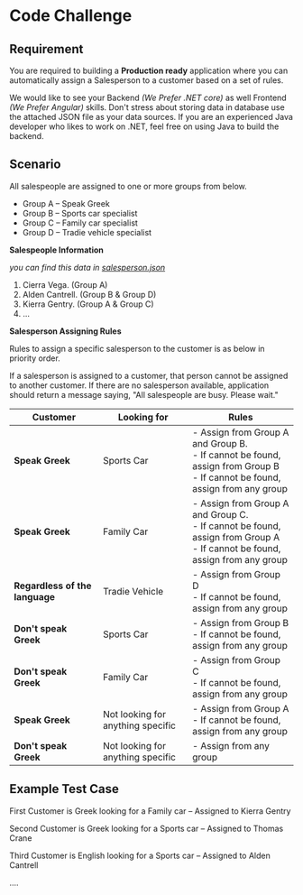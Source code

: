 # Code  Challenge

## Requirement

You are required to building a **Production ready** application where you can automatically assign a Salesperson to a customer based on a set of rules.

We would like to see your Backend *(We Prefer .NET core)* as well Frontend *(We Prefer Angular)* skills. Don't stress about storing data in database use the attached JSON file as your data sources. If you are an experienced Java developer who likes to work on .NET, feel free on using Java to build the backend.

## Scenario

All salespeople are assigned to one or more groups from below.

- Group A – Speak Greek
- Group B – Sports car specialist
- Group C – Family car specialist
- Group D – Tradie vehicle specialist

**Salespeople Information** 

*you can find this data in [salesperson.json](salesperson.json)*

1. Cierra Vega. (Group A)
2. Alden Cantrell. (Group B & Group D)
3. Kierra Gentry. (Group A & Group C)
4. ...

**Salesperson Assigning Rules**

Rules to assign a specific salesperson to the customer is as below in priority order.

If a salesperson is assigned to a customer, that person cannot be assigned to another customer. If there are no salesperson available, application should return a message saying, &quot;All salespeople are busy. Please wait.&quot;

| **Customer** | **Looking for** | **Rules** |
| --- | --- | --- |
| **Speak Greek** | Sports Car | - Assign from Group A and Group B. <br/> - If cannot be found, assign from Group B <br/> - If cannot be found, assign from any group |
| **Speak Greek** | Family Car | - Assign from Group A and Group C. <br/> - If cannot be found, assign from Group A <br/> - If cannot be found, assign from any group |
| **Regardless of the language** | Tradie Vehicle | - Assign from Group D <br/> - If cannot be found, assign from any group |
| **Don't speak Greek** | Sports Car | - Assign from Group B <br/> - If cannot be found, assign from any group |
| **Don't speak Greek** | Family Car | - Assign from Group C <br/> - If cannot be found, assign from any group |
| **Speak Greek** | Not looking for anything specific | - Assign from Group A <br/> - If cannot be found, assign from any group |
| **Don't speak Greek** | Not looking for anything specific | - Assign from any group |


## Example Test Case

First Customer is Greek looking for a Family car – Assigned to Kierra Gentry

Second Customer is Greek looking for a Sports car – Assigned to Thomas Crane

Third Customer is English looking for a Sports car – Assigned to Alden Cantrell

….
